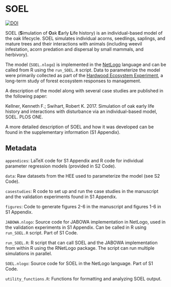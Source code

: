 SOEL
====

[![DOI](https://zenodo.org/badge/DOI/10.5281/zenodo.803349.svg)](https://doi.org/10.5281/zenodo.803349)

SOEL (**S**imulation of **O**ak **E**arly **L**ife history) is an individual-based model of the oak lifecycle. SOEL simulates individual acorns, seedlings, saplings, and mature trees and their interactions with animals (including weevil infestation, acorn predation and dispersal by small mammals, and herbivory).

The model (`SOEL.nlogo`) is implemented in the [NetLogo](http://ccl.northwestern.edu/netlogo/) language and can be called from R using the `run_SOEL.R` script. Data to parameterize the model were primarily collected as part of the [Hardwood Ecosystem Experiment](http://www.heeforeststudy.org), a long-term study of forest ecosystem responses to management.

A description of the model along with several case studies are published in the following paper:

Kellner, Kenneth F.; Swihart, Robert K. 2017. Simulation of oak early life history and interactions with disturbance via an individual-based model, SOEL. PLOS ONE.

A more detailed description of SOEL and how it was developed can be found in the supplementary information (S1 Appendix).

Metadata
--------

`appendices`: LaTeX code for S1 Appendix and R code for individual parameter regression models (provided in S2 Code).

`data`: Raw datasets from the HEE used to parameterize the model (see S2 Code).

`casestudies`: R code to set up and run the case studies in the manuscript and the validation experiments found in S1 Appendix.

`figures`: Code to generate figures 2-6 in the manuscript and figures 1-6 in S1 Appendix.

`JABOWA.nlogo`: Source code for JABOWA implementation in NetLogo, used in the validation experiments in S1 Appendix. Can be called in R using `run_SOEL.R` script. Part of S1 Code.

`run_SOEL.R`: R script that can call SOEL and the JABOWA implementation from within R using the RNetLogo package. The script can run multiple simulations in parallel.

`SOEL.nlogo`: Source code for SOEL in the NetLogo language. Part of S1 Code.

`utility_functions.R`: Functions for formatting and analyzing SOEL output.
